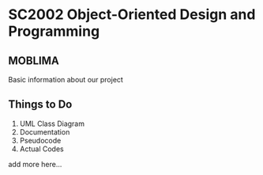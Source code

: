 # SC2002 Object-Oriented Design and Programming
## MOBLIMA

Basic information about our project

## Things to Do
1. UML Class Diagram
2. Documentation
3. Pseudocode
4. Actual Codes

add more here...
